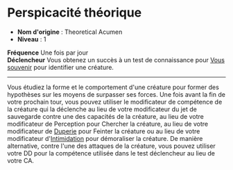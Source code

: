 # Perspicacité théorique

 * **Nom d'origine** : Theoretical Acumen
 * **Niveau** : 1


<p><span id="ctl00_MainContent_DetailedOutput"><strong>Fréquence</strong> Une fois par jour<br><strong>Déclencheur</strong> Vous obtenez un succès à un test de connaissance pour <a style="text-decoration: underline;" href="https://2e.aonprd.com/Actions.aspx?ID=26">Vous souvenir</a> pour identifier une  créature.<br></span></p>
<hr>
<p>Vous étudiez la forme et le comportement d'une créature pour former des hypothèses sur les moyens de surpasser ses forces. Une fois avant la fin de votre prochain tour, vous pouvez utiliser le modificateur de compétence de la créature qui la déclenche au lieu de votre modificateur du jet de sauvegarde contre une des capacités de la créature, au lieu de votre modificateur de Perception pour Chercher la créature, au lieu de votre modificateur de <a href="https://2e.aonprd.com/Skills.aspx?ID=5">Duperie</a> pour Feinter la créature ou au lieu de votre modificateur d'<a href="https://2e.aonprd.com/Skills.aspx?ID=7">Intimidation</a> pour démoraliser la créature. De manière alternative, contre l'une des attaques de la créature, vous pouvez utiliser votre DD pour la compétence utilisée dans le test déclencheur au lieu de votre CA.&nbsp;</p>